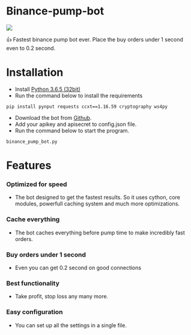 # Binance-pump-bot

![](https://image.ibb.co/kpCga9/make_money.jpg)

👍 Fastest binance pump bot ever. 
Place the buy orders under 1 second even to 0.2 second. 

# Installation  
* Install [Python 3.6.5 (32bit)](https://www.python.org/ftp/python/3.6.5/python-3.6.5.exe)
* Run the command below to install the requirements
```
pip install pynput requests ccxt==1.16.59 cryptography ws4py
```
* Download the bot from [Github](https://github.com/lukacci/binance-pump-bot/archive/master.zip). 
* Add your apikey and apisecret to config.json file. 
* Run the command below to start the program. 
```
binance_pump_bot.py 
```

# Features
### Optimized for speed 
* The bot designed to get the fastest results. 
So it uses cython, core modules, powerfull caching system and much more optimizations.
### Cache everything
* The bot caches everything before pump time to make incredibly fast orders. 
### Buy orders under 1 second 
* Even you can get 0.2 second on good connections
### Best functionality
* Take profit, stop loss any many more. 
### Easy configuration 
* You can set up all the settings in a single file. 
  
  


